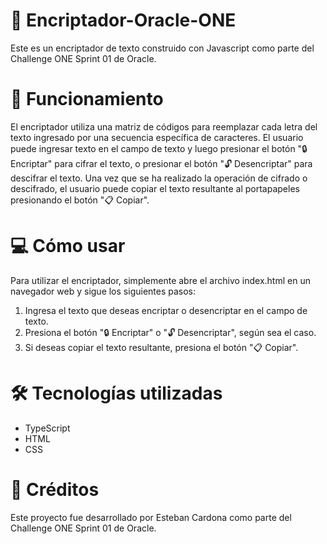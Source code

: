 # 🚀 Encriptador-Oracle-ONE
Este es un encriptador de texto construido con Javascript como parte del Challenge ONE Sprint 01 de Oracle.

# 🧐 Funcionamiento
El encriptador utiliza una matriz de códigos para reemplazar cada letra del texto ingresado por una secuencia específica de caracteres. El usuario puede ingresar texto en el campo de texto y luego presionar el botón "🔒 Encriptar" para cifrar el texto, o presionar el botón "🔓 Desencriptar" para descifrar el texto. Una vez que se ha realizado la operación de cifrado o descifrado, el usuario puede copiar el texto resultante al portapapeles presionando el botón "📋 Copiar".

# 💻 Cómo usar
Para utilizar el encriptador, simplemente abre el archivo index.html en un navegador web y sigue los siguientes pasos:

1. Ingresa el texto que deseas encriptar o desencriptar en el campo de texto.
2. Presiona el botón "🔒 Encriptar" o "🔓 Desencriptar", según sea el caso.
3. Si deseas copiar el texto resultante, presiona el botón "📋 Copiar".
# 🛠️ Tecnologías utilizadas
- TypeScript
- HTML
- CSS
# 👏 Créditos
Este proyecto fue desarrollado por Esteban Cardona como parte del Challenge ONE Sprint 01 de Oracle.
